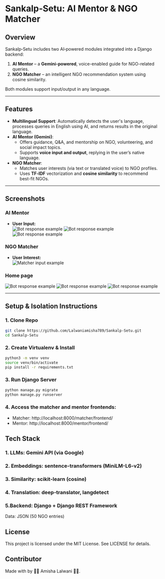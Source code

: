 # Sankalp‑Setu: AI Mentor & NGO Matcher

## Overview
Sankalp‑Setu includes two AI‑powered modules integrated into a Django backend:
1. **AI Mentor** – a **Gemini-powered**, voice-enabled guide for NGO-related queries.  
2. **NGO Matcher** – an intelligent NGO recommendation system using cosine similarity.

Both modules support input/output in any language.

---

## Features
- **Multilingual Support**: Automatically detects the user's language, processes queries in English using AI, and returns results in the original language.
- **AI Mentor (Gemini)**:
  - Offers guidance, Q&A, and mentorship on NGO, volunteering, and social impact topics.
  - Supports **voice input and output**, replying in the user’s native language.
- **NGO Matcher**:
  - Matches user interests (via text or translated voice) to NGO profiles.
  - Uses **TF‑IDF** vectorization and **cosine similarity** to recommend best-fit NGOs.
    
---

## Screenshots

### AI Mentor
- **User Input:**  
  ![Bot response example](images/MENTOR1)
  ![Bot response example](images/MENTOR2)
  ![Bot response example](images/MENTOR3)

### NGO Matcher
- **User Interest:**  
  ![Matcher input example](images/matcher_input.png)

### Home page
![Bot response example](images/HOME1)
![Bot response example](images/matcher_history.png)
![Bot response example](images/HOME2)

---

## Setup & Isolation Instructions

### 1. Clone Repo
```bash
git clone https://github.com/Lalwaniamisha789/Sankalp-Setu.git
cd Sankalp-Setu
```

### 2. Create Virtualenv & Install
```bash
python3 -m venv venv
source venv/bin/activate
pip install -r requirements.txt
```

### 3. Run Django Server
```bash
python manage.py migrate
python manage.py runserver
```
### 4. Access the matcher and mentor frontends:
   - Matcher: http://localhost:8000/matcher/frontend/
   - Mentor: http://localhost:8000/mentor/frontend/

## Tech Stack 
### 1. LLMs: Gemini API (via Google)
### 2. Embeddings: sentence-transformers (MiniLM-L6-v2)
### 3. Similarity: scikit-learn (cosine)
### 4. Translation: deep-translator, langdetect
### 5.Backend: Django + Django REST Framework
Data: JSON (50 NGO entries)

## License
This project is licensed under the MIT License. See LICENSE for details.

## Contributor 
Made with by 🩷🩷 Amisha Lalwani 🩷🩷.
